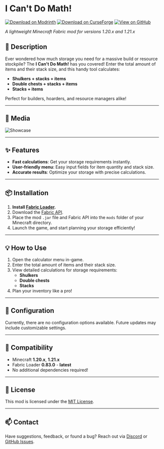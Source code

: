 # **I Can't Do Math!**

[![Download on Modrinth](https://img.shields.io/badge/Modrinth-Download-green?style=for-the-badge&logo=modrinth)](https://modrinth.com/mod/i-cant-do-math!) [![Download on CurseForge](https://img.shields.io/badge/CurseForge-Download-orange?style=for-the-badge&logo=curseforge)](https://curseforge.com/) [![View on GitHub](https://img.shields.io/badge/GitHub-View-blue?style=for-the-badge&logo=github)](https://github.com/Anime-pdf/i-cant-do-math)

_A lightweight Minecraft Fabric mod for versions 1.20.x and 1.21.x_

## **📜 Description**

Ever wondered how much storage you need for a massive build or resource stockpile? The **I Can't Do Math!** has you covered! Enter the total amount of items and their stack size, and this handy tool calculates:
- **Shulkers + stacks + items**
- **Double chests + stacks + items**
- **Stacks + items**

Perfect for builders, hoarders, and resource managers alike!

---

## **🎥 Media**

![Showcase](images/icdm.gif)

---

## **✨ Features**

- **Fast calculations**: Get your storage requirements instantly.
- **User-friendly menu**: Easy input fields for item quantity and stack size.
- **Accurate results**: Optimize your storage with precise calculations.

---

## **📦 Installation**

1. **Install [Fabric Loader](https://fabricmc.net/use/).**
2. Download the [Fabric API](https://modrinth.com/mod/fabric-api).
3. Place the mod `.jar` file and Fabric API into the `mods` folder of your Minecraft directory.
4. Launch the game, and start planning your storage efficiently!

---

## **💡 How to Use**

1. Open the calculator menu in-game.
2. Enter the total amount of items and their stack size.
3. View detailed calculations for storage requirements:
    - **Shulkers**
    - **Double chests**
    - **Stacks**
4. Plan your inventory like a pro!

---

## **🔧 Configuration**

Currently, there are no configuration options available. Future updates may include customizable settings.

---

## **🌟 Compatibility**

- Minecraft **1.20.x**, **1.21.x**
- Fabric Loader **0.83.0** - **latest**
- No additional dependencies required!

---

## **📄 License**

This mod is licensed under the [MIT License](LICENSE).

---

## **📫 Contact**

Have suggestions, feedback, or found a bug? Reach out via [Discord](https://discord.com/invite/VV4Zdcb4AU) or [GitHub Issues](https://github.com/Anime-pdf/i-cant-do-math/issues).

